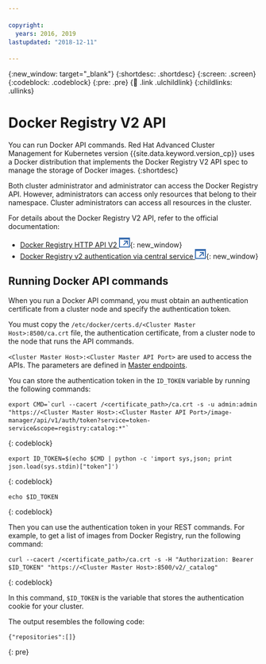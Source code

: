 ```yaml
---

copyright:
  years: 2016, 2019
lastupdated: "2018-12-11"

---
```


{:new_window: target="_blank"}
{:shortdesc: .shortdesc}
{:screen: .screen}
{:codeblock: .codeblock}
{:pre: .pre}
{:child: .link .ulchildlink}
{:childlinks: .ullinks}

# Docker Registry V2 API

You can run Docker API commands. Red Hat Advanced Cluster Management for Kubernetes version {{site.data.keyword.version_cp}} uses a Docker distribution that implements the Docker Registry V2 API spec to manage the storage of Docker images.
{:shortdesc}

Both cluster administrator and administrator can access the Docker Registry API. However, administrators can access only resources that belong to their namespace. Cluster administrators can access all resources in the cluster.

For details about the Docker Registry V2 API, refer to the official documentation:

* [Docker Registry HTTP API V2 ![Opens in a new tab](../images/icons/launch-glyph.svg "Opens in a new tab")](https://docs.docker.com/registry/spec/api){: new_window}
* [Docker Registry v2 authentication via central service ![Opens in a new tab](../images/icons/launch-glyph.svg "Opens in a new tab")](https://github.com/docker/distribution/blob/master/docs/spec/auth/token.md){: new_window}

## Running Docker API commands

When you run a Docker API command, you must obtain an authentication certificate from a cluster node and specify the authentication token.

You must copy the `/etc/docker/certs.d/<Cluster Master Host>:8500/ca.crt` file, the authentication certificate, from a cluster node to the node that runs the API commands.

`<Cluster Master Host>:<Cluster Master API Port>` are used to access the APIs. The parameters are defined in [Master endpoints](../installer/3.2.2/cluster_endpoints.md#master).

You can store the authentication token in the `ID_TOKEN` variable by running the following commands:

```
export CMD=`curl --cacert /<certificate_path>/ca.crt -s -u admin:admin "https://<Cluster Master Host>:<Cluster Master API Port>/image-manager/api/v1/auth/token?service=token-service&scope=registry:catalog:*"`

```
{: codeblock}

```
export ID_TOKEN=$(echo $CMD | python -c 'import sys,json; print json.load(sys.stdin)["token"]')
```
{: codeblock}

```
echo $ID_TOKEN

```
{: codeblock}

Then you can use the authentication token in your REST commands. For example, to get a list of images from Docker Registry, run the following command:

```
curl --cacert /<certificate_path>/ca.crt -s -H "Authorization: Bearer $ID_TOKEN" "https://<Cluster Master Host>:8500/v2/_catalog"
```
{: codeblock}

In this command, `$ID_TOKEN` is the variable that stores the authentication cookie for your cluster.

The output resembles the following code:

```
{"repositories":[]}

```
{: pre}

